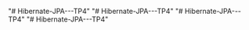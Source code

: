 "# Hibernate-JPA---TP4" 
"# Hibernate-JPA---TP4" 
"# Hibernate-JPA---TP4" 
"# Hibernate-JPA---TP4" 

